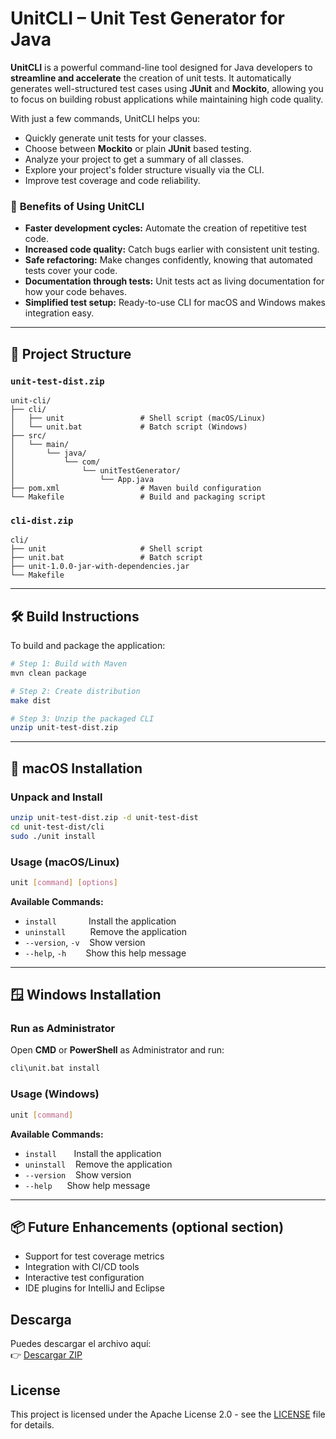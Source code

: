 
# **UnitCLI** – Unit Test Generator for Java

**UnitCLI** is a powerful command-line tool designed for Java developers to **streamline and accelerate** the creation of unit tests. It automatically generates well-structured test cases using **JUnit** and **Mockito**, allowing you to focus on building robust applications while maintaining high code quality.

With just a few commands, UnitCLI helps you:

* Quickly generate unit tests for your classes.
* Choose between **Mockito** or plain **JUnit** based testing.
* Analyze your project to get a summary of all classes.
* Explore your project's folder structure visually via the CLI.
* Improve test coverage and code reliability.

### 🚀 **Benefits of Using UnitCLI**

* **Faster development cycles:** Automate the creation of repetitive test code.
* **Increased code quality:** Catch bugs earlier with consistent unit testing.
* **Safe refactoring:** Make changes confidently, knowing that automated tests cover your code.
* **Documentation through tests:** Unit tests act as living documentation for how your code behaves.
* **Simplified test setup:** Ready-to-use CLI for macOS and Windows makes integration easy.

---

## 📁 Project Structure

### `unit-test-dist.zip`

```
unit-cli/
├── cli/
│   ├── unit                 # Shell script (macOS/Linux)
│   └── unit.bat             # Batch script (Windows)
├── src/
│   └── main/
│       └── java/
│           └── com/
│               └── unitTestGenerator/
│                   └── App.java
├── pom.xml                  # Maven build configuration
└── Makefile                 # Build and packaging script
```

### `cli-dist.zip`

```
cli/
├── unit                     # Shell script
├── unit.bat                 # Batch script
├── unit-1.0.0-jar-with-dependencies.jar
└── Makefile
```

---

## 🛠️ Build Instructions

To build and package the application:

```bash
# Step 1: Build with Maven
mvn clean package

# Step 2: Create distribution
make dist

# Step 3: Unzip the packaged CLI
unzip unit-test-dist.zip
```

---

## 🍎 macOS Installation

### Unpack and Install

```bash
unzip unit-test-dist.zip -d unit-test-dist
cd unit-test-dist/cli
sudo ./unit install
```

### Usage (macOS/Linux)

```bash
unit [command] [options]
```

**Available Commands:**

* `install`             Install the application
* `uninstall`          Remove the application
* `--version`, `-v`    Show version
* `--help`, `-h`        Show this help message

---

## 🪟 Windows Installation

### Run as Administrator

Open **CMD** or **PowerShell** as Administrator and run:

```bash
cli\unit.bat install
```

### Usage (Windows)

```bash
unit [command]
```

**Available Commands:**

* `install`       Install the application
* `uninstall`    Remove the application
* `--version`    Show version
* `--help`      Show help message

---

## 📦 Future Enhancements (optional section)

* Support for test coverage metrics
* Integration with CI/CD tools
* Interactive test configuration
* IDE plugins for IntelliJ and Eclipse


## Descarga

Puedes descargar el archivo aquí:  
👉 [Descargar ZIP](https://github.com/AixoraAroxia/unit_cli/releases/download/version/unit-test-dist.zip)


## License

This project is licensed under the Apache License 2.0 - see the [LICENSE](https://www.apache.org/licenses/LICENSE-2.0) file for details.


